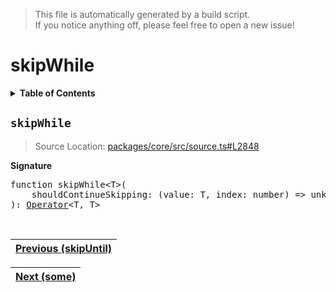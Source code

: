 > This file is automatically generated by a build script.<br>If you notice anything off, please feel free to open a new issue!

# skipWhile

<details><summary><b>Table of Contents</b></summary><br>

1. [<code>skipWhile</code>](#skipWhile)</details>

## <a name="skipWhile"></a><code>skipWhile</code>

> Source Location: [packages\/core\/src\/source.ts#L2848](..\/..\/packages\/core\/src\/source.ts#L2848)

<b>Signature</b>

<pre>function skipWhile&lt;T&gt;(<br>    shouldContinueSkipping: (value: T, index: number) =&gt; unknown,<br>): <a href="000-Operator.md#Operator">Operator</a>&lt;T, T&gt;</pre><br>

| [Previous \(skipUntil\)](072-skipUntil.md#readme) |
| --- |

<div align="right">

| [Next \(some\)](074-some.md#readme) |
| --- |
</div>
